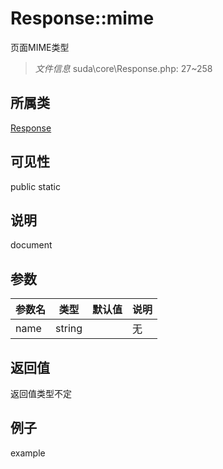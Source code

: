 # Response::mime
 页面MIME类型
> *文件信息* suda\core\Response.php: 27~258
## 所属类 

[Response](../Response.md)

## 可见性

  public  static
## 说明

document

## 参数

| 参数名 | 类型 | 默认值 | 说明 |
|--------|-----|-------|-------|
| name |  string |  | 无 |

## 返回值
返回值类型不定

## 例子

example